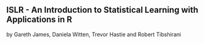 ## ISLR - An Introduction to Statistical Learning with Applications in R
by Gareth James, Daniela Witten, Trevor Hastie and Robert Tibshirani


